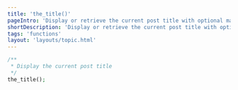 ```yaml
---
title: 'the_title()'
pageIntro: 'Display or retrieve the current post title with optional markup.'
shortDescription: 'Display or retrieve the current post title with optional markup.'
tags: 'functions'
layout: 'layouts/topic.html'
---
```


``` php
/**
 * Display the current post title
 */
the_title();
```
